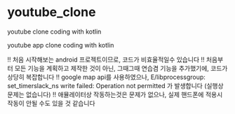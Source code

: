 # youtube_clone
youtube clone coding with kotlin

youtube app clone coding with kotlin

!! 처음 시작해보는 android 프로젝트이므로, 코드가 비효율적일수 있습니다
!! 처음부터 모든 기능을 계획하고 제작한 것이 아닌, 그때그때 연습겸 기능을 추가했기에, 코드가 상당히 복잡합니다
!! google map api를 사용하였으나, E/libprocessgroup: set_timerslack_ns write failed: Operation not permitted 가 발생합니다 (실행상 문제는 없습니다)
!! 애뮬레이터상 작동하는것은 문제가 없으나, 실제 핸드폰에 적용시 작동이 안될 수도 있을 것 같습니다

